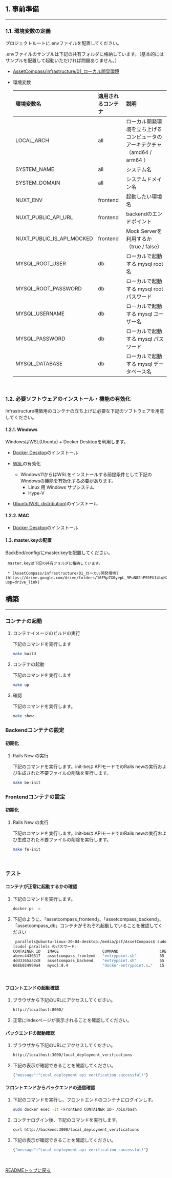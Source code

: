 <div align="center">
    <img src="https://github.com/user-attachments/assets/5f18c7ee-62d2-4e7a-84cd-3a5a8c49f783" alt="" >
</div>

## 1. 事前準備
---

### 1.1. 環境変数の定義
プロジェクトルートに.envファイルを配置してください。

.envファイルのサンプルは下記の共有フォルダに格納しています。（基本的にはサンプルを配置して起動いただければ問題ありません。）

* [AssetCompass/infrastructure/01_ローカル開発環境](https://drive.google.com/drive/folders/16F5p7X0yepL_9PuN82hPS9EU14tqNZIG?usp=drive_link)

* 環境変数

	| 環境変数名 								 | 適用されるコンテナ 	| 説明
	| :---       								| :--- 				 	 			| :---
	| LOCAL_ARCH 								| all									| ローカル開発環境を立ち上げるコンピュータのアーキテクチャ（amd64 / arm64 ）
	| SYSTEM_NAME								| all 								| システム名
	| SYSTEM_DOMAIN 						| all 								| システムドメイン名
	| NUXT_ENV									| frontend 						| 起動したい環境名
	| NUXT_PUBLIC_API_URL 			| frontend 						| backendのエンドポイント
	| NUXT_PUBLIC_IS_API_MOCKED | frontend 						| Mock Serverを利用するか（true / false）
	| MYSQL_ROOT_USER						| db									| ローカルで起動する mysql root名
	| MYSQL_ROOT_PASSWORD 			| db									| ローカルで起動する mysql rootパスワード
	| MYSQL_USERNAME					  | db									| ローカルで起動する mysql ユーザー名
	| MYSQL_PASSWORD					  | db									| ローカルで起動する mysql パスワード
	| MYSQL_DATABASE					  | db									| ローカルで起動する mysql データベース名

<br>

### 1.2. 必要ソフトウェアのインストール・機能の有効化
Infrastructure構築用のコンテナの立ち上げに必要な下記のソフトウェアを用意してください。

#### 1.2.1. Windows
WindowsはWSL(Ubuntu) + Docker Desktopを利用します。


* [Docker Desktop](https://www.bing.com/search?qs=HS&pq=Docker&sk=CSYN1&sc=13-6&pglt=2083&q=docker+desktop&cvid=02fa67f8ea97404aa3325ef6f3b5e920&gs_lcrp=EgRlZGdlKgcIABAAGPkHMgcIABAAGPkHMgYIARBFGDkyBggCEAAYQDIGCAMQRRg7MgYIBBAAGEAyBggFEAAYQDIGCAYQABhAMgYIBxBFGDwyBggIEEUYPNIBCDEyMzRqMGoxqAIIsAIB&FORM=ANNTA1&PC=U531)のインストール

* [WSL](https://learn.microsoft.com/ja-jp/windows/wsl/install)の有効化
  * Windows11からはWSLをインストールする前提条件として下記のWindowsの機能を有効化する必要があります。
    * Linux 用 Windows サブシステム
    * Hype-V

* [Ubuntu(WSL distribution)]()のインストール

#### 1.2.2. MAC

* [Docker Desktop](https://www.bing.com/search?qs=HS&pq=Docker&sk=CSYN1&sc=13-6&pglt=2083&q=docker+desktop&cvid=02fa67f8ea97404aa3325ef6f3b5e920&gs_lcrp=EgRlZGdlKgcIABAAGPkHMgcIABAAGPkHMgYIARBFGDkyBggCEAAYQDIGCAMQRRg7MgYIBBAAGEAyBggFEAAYQDIGCAYQABhAMgYIBxBFGDwyBggIEEUYPNIBCDEyMzRqMGoxqAIIsAIB&FORM=ANNTA1&PC=U531)のインストール


#### 1.3. master.keyの配置

   BackEnd/config/にmaster.keyを配置してください。

	 master.keyは下記の共有フォルダに格納しています。

	 * [AssetCompass/infrastructure/01_ローカル開発環境](https://drive.google.com/drive/folders/16F5p7X0yepL_9PuN82hPS9EU14tqNZIG?usp=drive_link)

  

## 構築
---

### コンテナの起動

1. コンテナイメージのビルドの実行

	下記のコマンドを実行します

	```bash
	make build
	```

2. コンテナの起動

	下記のコマンドを実行します

	```bash
	make up 
	```

3. 確認

	下記のコマンドを実行します。

	```bash
	make show  
	```

### Backendコンテナの設定

#### 初期化

1. Rails New の実行

	下記のコマンドを実行します。init-beは APIモードでのRails newの実行および生成された不要ファイルの削除を実行します。

	```bash
	make be-init
	```

### Frontendコンテナの設定

#### 初期化

1. Rails New の実行

	下記のコマンドを実行します。init-beは APIモードでのRails newの実行および生成された不要ファイルの削除を実行します。

	```bash
	make fe-init
	```



	<br>

### テスト
#### コンテナが正常に起動するかの確認

1. 下記のコマンドを実行します。

	```bash
	docker ps -a  
	```

2. 下記のように、「assetcompass_frontend」、「assetcompass_backend」、「assetcompass_db」コンテナがそれぞれ起動していることを確認してください

	```bash
	 parallels@ubuntu-linux-20-04-desktop:/media/psf/AssetCompass$ sudo docker ps -a  
	[sudo] parallels のパスワード: 
	CONTAINER ID   IMAGE                   COMMAND                  CREATED          STATUS          PORTS                                                  NAMES
	abeec4430517   assetcompass_frontend   "entrypoint.sh"          55 minutes ago   Up 49 minutes   0.0.0.0:8000->8000/tcp, :::8000->8000/tcp              assetcompass_frontend_1
	4dd3365aa2c8   assetcompass_backend    "entrypoint.sh"          55 minutes ago   Up 45 minutes   0.0.0.0:3000->3000/tcp, :::3000->3000/tcp              assetcompass_backend_1
	668b024999a4   mysql:8.4               "docker-entrypoint.s…"   15 hours ago     Up 2 hours      0.0.0.0:3306->3306/tcp, :::3306->3306/tcp, 33060/tcp   assetcompass_db_1
	```

	<br>

#### フロントエンドの起動確認

1. ブラウザから下記のURLにアクセスしてください。
   
	```bash 
	http://localhost:8000/
	```

2. 正常にIndexページが表示されることを確認してください。


#### バックエンドの起動確認

1. ブラウザから下記のURLにアクセスしてください。
   
	```bash 
	http://localhost:3000/local_deployment_verifications
	```

2. 下記の表示が確認できることを確認してください。

	```bash 
	{"message":"Local deployment api verification successful!"}
	``` 

#### フロントエンドからバックエンドの通信確認

1. 下記のコマンドを実行し、フロントエンドのコンテナにログインしす。

   ```bash 
   sudo docker exec -it <FrontEnd CONTAINER ID> /bin/bash
   ```

2. コンテナログイン後、下記のコマンドを実行します。

   ```bash 
   curl http://backend:3000/local_deployment_verifications
   ```

3. 下記の表示が確認できることを確認してください。

	```bash 
	{"message":"Local deployment api verification successful!"}
	``` 
<br>


[READMEトップに戻る](../../../../../README.md)